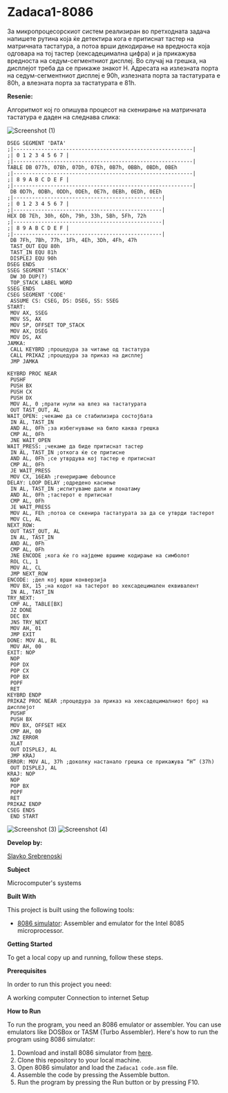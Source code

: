 # Zadaca1-8086

За микропроцесорскиот систем реализиран во претходната задача напишете рутина која ќе детектира кога е
притиснат тастер на матричната тастатура, а потоа врши декодирање на вредноста која одговара на тој тастер
(хексадецимална цифра) и ја прикажува вредноста на седум-сегментниот дисплеј. Во случај на грешка, на
дисплејот треба да се прикаже знакот H. Адресата на излезната порта на седум-сегментниот дисплеј е 90h,
излезната порта за тастатурата е 80h, а влезната порта за тастатурата е 81h. 



**Resenie:**

Алгоритмот кој го опишува процесот на скенирање на матричната тастатура е даден на следнава слика:  

![Screenshot (1)](https://github.com/slavko444/Zadaca1-8086/blob/main/Diagram%208086%201.png)

```
DSEG SEGMENT 'DATA'
;|----------------------------------------------------------|
;| 0 1 2 3 4 5 6 7 |
;|----------------------------------------------------------|
TABLE DB 077h, 07Bh, 07Dh, 07Eh, 0B7h, 0BBh, 0BDh, 0BEh
;|----------------------------------------------------------|
;| 8 9 A B C D E F |
;|----------------------------------------------------------|
 DB 0D7h, 0DBh, 0DDh, 0DEh, 0E7h, 0EBh, 0EDh, 0EEh
;|------------------------------------------------|
;| 0 1 2 3 4 5 6 7 |
;|------------------------------------------------|
HEX DB 7Eh, 30h, 6Dh, 79h, 33h, 5Bh, 5Fh, 72h
;|------------------------------------------------|
;| 8 9 A B C D E F |
;|------------------------------------------------|
 DB 7Fh, 7Bh, 77h, 1Fh, 4Eh, 3Dh, 4Fh, 47h
 TAST_OUT EQU 80h
 TAST_IN EQU 81h
 DISPLEJ EQU 90h
DSEG ENDS
SSEG SEGMENT 'STACK'
 DW 30 DUP(?)
 TOP_STACK LABEL WORD
SSEG ENDS
CSEG SEGMENT 'CODE'
 ASSUME CS: CSEG, DS: DSEG, SS: SSEG
START:
 MOV AX, SSEG
 MOV SS, AX
 MOV SP, OFFSET TOP_STACK
 MOV AX, DSEG
 MOV DS, AX
JAMKA:
 CALL KEYBRD ;процедура за читање од тастатура
 CALL PRIKAZ ;процедура за приказ на дисплеј
 JMP JAMKA

KEYBRD PROC NEAR
 PUSHF
 PUSH BX
 PUSH CX
 PUSH DX
 MOV AL, 0 ;прати нули на влез на тастатурата
 OUT TAST_OUT, AL
WAIT_OPEN: ;чекаме да се стабилизира состојбата
 IN AL, TAST_IN
 AND AL, 0Fh ;за избегнување на било каква грешка
 CMP AL, 0Fh
 JNE WAIT_OPEN
WAIT_PRESS: ;чекаме да биде притиснат тастер
 IN AL, TAST_IN ;откога ќе се притисне
 AND AL, 0Fh ;се утврдува кој тастер е притиснат
 CMP AL, 0Fh
 JE WAIT_PRESS
 MOV CX, 16EAh ;генерираме debounce
DELAY: LOOP DELAY ;одредено каснење
 IN AL, TAST_IN ;испитуваме дали и понатаму
 AND AL, 0Fh ;тастерот е притиснат
 CMP AL, 0Fh
 JE WAIT_PRESS
 MOV AL, FEh ;потоа се скенира тастатурата за да се утврди тастерот
 MOV CL, AL
NEXT_ROW:
 OUT TAST_OUT, AL
 IN AL, TAST_IN
 AND AL, 0Fh
 CMP AL, 0Fh
 JNE ENCODE ;кога ќе го најдеме вршиме кодирање на симболот
 ROL CL, 1
 MOV AL, CL
 JMP NEXT_ROW
ENCODE: ;дел кој врши конверзија
 MOV BX, 15 ;на кодот на тастерот во хексадецимален еквивалент
 IN AL, TAST_IN
TRY_NEXT:
 CMP AL, TABLE[BX]
 JZ DONE
 DEC BX
 JNS TRY_NEXT
 MOV AH, 01
 JMP EXIT
DONE: MOV AL, BL
 MOV AH, 00
EXIT: NOP
 NOP
 POP DX
 POP CX
 POP BX
 POPF
 RET
KEYBRD ENDP
PRIKAZ PROC NEAR ;процедура за приказ на хексадецималниот број на дисплејот
 PUSHF
 PUSH BX
 MOV BX, OFFSET HEX
 CMP AH, 00
 JNZ ERROR
 XLAT
 OUT DISPLEJ, AL
 JMP KRAJ
ERROR: MOV AL, 37h ;доколку настанало грешка се прикажува “H” (37h)
 OUT DISPLEJ, AL
KRAJ: NOP
 NOP
 POP BX
 POPF
 RET
PRIKAZ ENDP
CSEG ENDS
 END START 

```

 ![Screenshot (3)](https://github.com/slavko444/8085-Zadaca-11/blob/main/Code%2011%2C1.png)
 ![Screenshot (4)](https://github.com/slavko444/8085-Zadaca-11/blob/main/Code%2011.2.png)
 
**Develop by:**

[Slavko Srebrenoski ](https://github.com/slavko444)


**Subject**

Microcomputer's systems

**Built With**

This project is built using the following tools:

- [8086 simulator](https://emu8086-microprocessor-emulator.en.softonic.com/?ex=RAMP-2046.0): Assembler and emulator for the Intel 8085 microprocessor.

**Getting Started**

To get a local copy up and running, follow these steps.

**Prerequisites**

In order to run this project you need:

A working computer
Connection to internet
Setup

**How to Run**

To run the program, you need an 8086 emulator or assembler. You can use emulators like DOSBox or TASM (Turbo Assembler). Here's how to run the program using 8086 simulator:

1. Download and install 8086 simulator from [here](https://emu8086-microprocessor-emulator.en.softonic.com/?ex=RAMP-2046.0).
2. Clone this repository to your local machine.
3. Open 8086 simulator and load the `Zadaca1 code.asm` file.
4. Assemble the code by pressing the Assemble button.
5. Run the program by pressing the Run button or by pressing F10.
